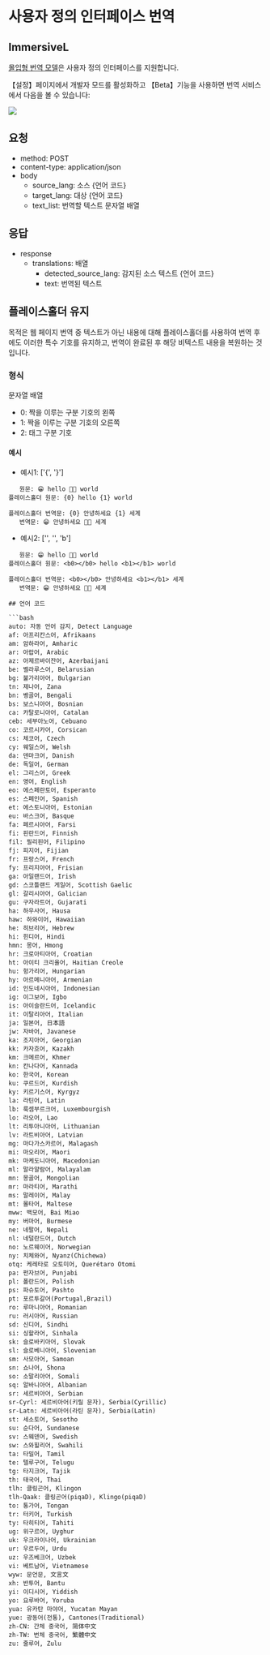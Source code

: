 # 사용자 정의 인터페이스 번역

## ImmersiveL

[몰입형 번역 모델](https://github.com/immersive-translate/ImmersiveL)은 사용자 정의 인터페이스를 지원합니다.

【설정】페이지에서 개발자 모드를 활성화하고 【Beta】기능을 사용하면 번역 서비스에서 다음을 볼 수 있습니다:

![](https://s.immersivetranslate.com/assets/20231026-125902.jpeg)

## 요청

- method: POST
- content-type: application/json
- body
  - source_lang: 소스 {언어 코드}
  - target_lang: 대상 {언어 코드}
  - text_list: 번역할 텍스트 문자열 배열

## 응답

- response
  - translations: 배열
    - detected_source_lang: 감지된 소스 텍스트 {언어 코드}
    - text: 번역된 텍스트

## 플레이스홀더 유지

목적은 웹 페이지 번역 중 텍스트가 아닌 내용에 대해 플레이스홀더를 사용하여 번역 후에도 이러한 특수 기호를 유지하고, 번역이 완료된 후 해당 비텍스트 내용을 복원하는 것입니다.

### 형식

문자열 배열

- 0: 짝을 이루는 구분 기호의 왼쪽
- 1: 짝을 이루는 구분 기호의 오른쪽
- 2: 태그 구분 기호

#### 예시

- 예시1: ['{', '}']

```
   원문: 😁 hello 👏🏻 world
플레이스홀더 원문: {0} hello {1} world

플레이스홀더 번역문: {0} 안녕하세요 {1} 세계
   번역문: 😁 안녕하세요 👏🏻 세계
```

- 예시2: ['', '', 'b']

```
   원문: 😁 hello 👏🏻 world
플레이스홀더 원문: <b0></b0> hello <b1></b1> world

플레이스홀더 번역문: <b0></b0> 안녕하세요 <b1></b1> 세계
   번역문: 😁 안녕하세요 👏🏻 세계

## 언어 코드

```bash
auto: 자동 언어 감지, Detect Language
af: 아프리칸스어, Afrikaans
am: 암하라어, Amharic
ar: 아랍어, Arabic
az: 아제르바이잔어, Azerbaijani
be: 벨라루스어, Belarusian
bg: 불가리아어, Bulgarian
tn: 제나어, Zana
bn: 벵골어, Bengali
bs: 보스니아어, Bosnian
ca: 카탈로니아어, Catalan
ceb: 세부아노어, Cebuano
co: 코르시카어, Corsican
cs: 체코어, Czech
cy: 웨일스어, Welsh
da: 덴마크어, Danish
de: 독일어, German
el: 그리스어, Greek
en: 영어, English
eo: 에스페란토어, Esperanto
es: 스페인어, Spanish
et: 에스토니아어, Estonian
eu: 바스크어, Basque
fa: 페르시아어, Farsi
fi: 핀란드어, Finnish
fil: 필리핀어, Filipino
fj: 피지어, Fijian
fr: 프랑스어, French
fy: 프리지아어, Frisian
ga: 아일랜드어, Irish
gd: 스코틀랜드 게일어, Scottish Gaelic
gl: 갈리시아어, Galician
gu: 구자라트어, Gujarati
ha: 하우사어, Hausa
haw: 하와이어, Hawaiian
he: 히브리어, Hebrew
hi: 힌디어, Hindi
hmn: 몽어, Hmong
hr: 크로아티아어, Croatian
ht: 아이티 크리올어, Haitian Creole
hu: 헝가리어, Hungarian
hy: 아르메니아어, Armenian
id: 인도네시아어, Indonesian
ig: 이그보어, Igbo
is: 아이슬란드어, Icelandic
it: 이탈리아어, Italian
ja: 일본어, 日本語
jw: 자바어, Javanese
ka: 조지아어, Georgian
kk: 카자흐어, Kazakh
km: 크메르어, Khmer
kn: 칸나다어, Kannada
ko: 한국어, Korean
ku: 쿠르드어, Kurdish
ky: 키르기스어, Kyrgyz
la: 라틴어, Latin
lb: 룩셈부르크어, Luxembourgish
lo: 라오어, Lao
lt: 리투아니아어, Lithuanian
lv: 라트비아어, Latvian
mg: 마다가스카르어, Malagash
mi: 마오리어, Maori
mk: 마케도니아어, Macedonian
ml: 말라얄람어, Malayalam
mn: 몽골어, Mongolian
mr: 마라티어, Marathi
ms: 말레이어, Malay
mt: 몰타어, Maltese
mww: 백모어, Bai Miao
my: 버마어, Burmese
ne: 네팔어, Nepali
nl: 네덜란드어, Dutch
no: 노르웨이어, Norwegian
ny: 치체와어, Nyanz(Chichewa)
otq: 케레타로 오토미어, Querétaro Otomi
pa: 펀자브어, Punjabi
pl: 폴란드어, Polish
ps: 파슈토어, Pashto
pt: 포르투갈어(Portugal,Brazil)
ro: 루마니아어, Romanian
ru: 러시아어, Russian
sd: 신디어, Sindhi
si: 싱할라어, Sinhala
sk: 슬로바키아어, Slovak
sl: 슬로베니아어, Slovenian
sm: 사모아어, Samoan
sn: 쇼나어, Shona
so: 소말리아어, Somali
sq: 알바니아어, Albanian
sr: 세르비아어, Serbian
sr-Cyrl: 세르비아어(키릴 문자), Serbia(Cyrillic)
sr-Latn: 세르비아어(라틴 문자), Serbia(Latin)
st: 세소토어, Sesotho
su: 순다어, Sundanese
sv: 스웨덴어, Swedish
sw: 스와힐리어, Swahili
ta: 타밀어, Tamil
te: 텔루구어, Telugu
tg: 타지크어, Tajik
th: 태국어, Thai
tlh: 클링곤어, Klingon
tlh-Qaak: 클링곤어(piqaD), Klingo(piqaD)
to: 통가어, Tongan
tr: 터키어, Turkish
ty: 타히티어, Tahiti
ug: 위구르어, Uyghur
uk: 우크라이나어, Ukrainian
ur: 우르두어, Urdu
uz: 우즈베크어, Uzbek
vi: 베트남어, Vietnamese
wyw: 문언문, 文言文
xh: 반투어, Bantu
yi: 이디시어, Yiddish
yo: 요루바어, Yoruba
yua: 유카탄 마야어, Yucatan Mayan
yue: 광동어(전통), Cantones(Traditional)
zh-CN: 간체 중국어, 简体中文
zh-TW: 번체 중국어, 繁體中文
zu: 줄루어, Zulu
```